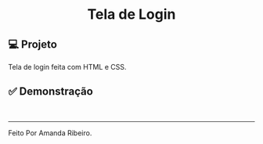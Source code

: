
<h1 align="center">
   Tela de Login
</h1>

## 💻 Projeto
Tela de login feita com HTML e CSS.


## ✅ Demonstração
<img src="" />
<img src="" />

<hr/>

Feito Por Amanda Ribeiro.

